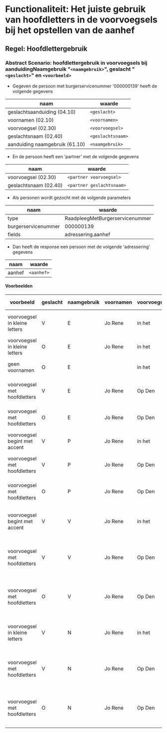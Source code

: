 # Functionaliteit: Het juiste gebruik van hoofdletters in de voorvoegsels bij het opstellen van de aanhef

## Regel: Hoofdlettergebruik

### Abstract Scenario: hoofdlettergebruik in voorvoegsels bij aanduidingNaamgebruik "`<naamgebruik>`", geslacht "`<geslacht>`" en `<voorbeeld>`

- Gegeven de persoon met burgerservicenummer '000000139' heeft de volgende gegevens

| naam | waarde |
| --- | --- |
| geslachtsaanduiding (04.10) | `<geslacht>` |
| voornamen (02.10) | `<voornamen>` |
| voorvoegsel (02.30) | `<voorvoegsel>` |
| geslachtsnaam (02.40) | `<geslachtsnaam>` |
| aanduiding naamgebruik (61.10) | `<naamgebruik>` |

- En de persoon heeft een 'partner' met de volgende gegevens

| naam | waarde |
| --- | --- |
| voorvoegsel (02.30) | `<partner voorvoegsel>` |
| geslachtsnaam (02.40) | `<partner geslachtsnaam>` |

- Als personen wordt gezocht met de volgende parameters

| naam | waarde |
| --- | --- |
| type | RaadpleegMetBurgerservicenummer |
| burgerservicenummer | 000000139 |
| fields | adressering.aanhef |

- Dan heeft de response een persoon met de volgende 'adressering' gegevens

| naam | waarde |
| --- | --- |
| aanhef | `<aanhef>` |


#### Voorbeelden

| voorbeeld | geslacht | naamgebruik | voornamen | voorvoegsel | geslachtsnaam | partner voorvoegsel | partner geslachtsnaam | aanhef |
| --- | --- | --- | --- | --- | --- | --- | --- | --- |
| voorvoegsel in kleine letters |V |E |Jo Rene |in het |Zonnetje |'t |Wolkje |Geachte mevrouw In het Zonnetje |
| voorvoegsel in kleine letters |O |E |Jo Rene |in het |Zonnetje |'t |Wolkje |Geachte J.R. in het Zonnetje |
| geen voornamen |O |E | |in het |Zonnetje |'t |Wolkje |Geachte In het Zonnetje |
| voorvoegsel met hoofdletters |V |E |Jo Rene |Op Den |Berghe |Van Der |Broeck |Geachte mevrouw Op Den Berghe |
| voorvoegsel met hoofdletters |O |E |Jo Rene |Op Den |Berghe |Van Der |Broeck |Geachte J.R. Op Den Berghe |
| voorvoegsel begint met accent |V |P |Jo Rene |in het |Zonnetje |'t |Wolkje |Geachte mevrouw 't Wolkje |
| voorvoegsel met hoofdletters |V |P |Jo Rene |Op Den |Berghe |Van Der |Broeck |Geachte mevrouw Van Der Broeck |
| voorvoegsel met hoofdletters |O |P |Jo Rene |Op Den |Berghe |Van Der |Broeck |Geachte J.R. Van Der Broeck |
| voorvoegsel begint met accent |V |V |Jo Rene |in het |Zonnetje |'t |Wolkje |Geachte mevrouw 't Wolkje-in het Zonnetje |
| voorvoegsel met hoofdletters |V |V |Jo Rene |Op Den |Berghe |Van Der |Broeck |Geachte mevrouw Van Der Broeck-Op Den Berghe |
| voorvoegsel met hoofdletters |O |V |Jo Rene |Op Den |Berghe |Van Der |Broeck |Geachte J.R. Van Der Broeck-Op Den Berghe |
| voorvoegsel in kleine letters |V |N |Jo Rene |in het |Zonnetje |'t |Wolkje |Geachte mevrouw In het Zonnetje-'t Wolkje |
| voorvoegsel met hoofdletters |V |N |Jo Rene |Op Den |Berghe |Van Der |Broeck |Geachte mevrouw Op Den Berghe-Van Der Broeck |
| voorvoegsel met hoofdletters |O |N |Jo Rene |Op Den |Berghe |Van Der |Broeck |Geachte J.R. Op Den Berghe-Van Der Broeck |


